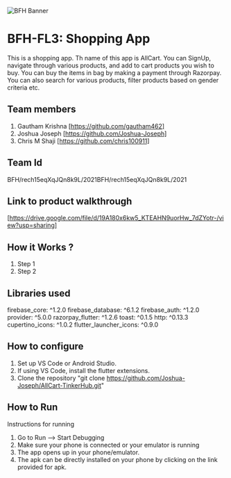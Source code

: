 ![BFH Banner](https://trello-attachments.s3.amazonaws.com/542e9c6316504d5797afbfb9/542e9c6316504d5797afbfc1/39dee8d993841943b5723510ce663233/Frame_19.png)
# BFH-FL3: Shopping App
This is a shopping app. Th name of this app is AllCart. You can SignUp, navigate through various products, and add to cart products you wish to buy. You can buy the 
items in bag by making a payment through Razorpay. You can also search for various products, filter products based on gender criteria etc.
## Team members
1. Gautham Krishna [https://github.com/gautham462]
2. Joshua Joseph [https://github.com/Joshua-Joseph]
3. Chris M Shaji [https://github.com/chris100911]
## Team Id
BFH/rech15eqXqJQn8k9L/2021BFH/rech15eqXqJQn8k9L/2021
## Link to product walkthrough
[https://drive.google.com/file/d/19A180x6kw5_KTEAHN9uorHw_7dZYotr-/view?usp=sharing]
## How it Works ?
1. Step 1
2. Step 2
## Libraries used
  firebase_core: ^1.2.0
  firebase_database: ^6.1.2
  firebase_auth: ^1.2.0
  provider: ^5.0.0
  razorpay_flutter: ^1.2.6
  toast: ^0.1.5
  http: ^0.13.3
  cupertino_icons: ^1.0.2
  flutter_launcher_icons: ^0.9.0
## How to configure
1. Set up VS Code or Android Studio. 
2. If using VS Code, install the flutter extensions.
3. Clone the repository "git clone https://github.com/Joshua-Joseph/AllCart-TinkerHub.git"
 
## How to Run
Instructions for running
1. Go to Run --> Start Debugging 
2. Make sure your phone is connected or your emulator is running
3. The app opens up in your phone/emulator.
4. The apk can be directly installed on your phone by clicking on the link provided for apk.
